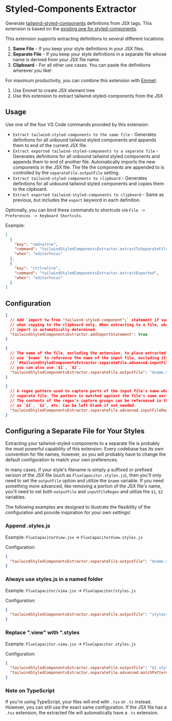 # Styled-Components Extractor

Generate [tailwind-styled-components](https://www.npmjs.com/package/tailwind-styled-components) definitions from JSX tags. 
This extension is based on the [existing one for styled-components](https://marketplace.visualstudio.com/items?itemName=FallenMax.styled-components-extractor).

This extension supports extracting definitions to several different locations:

1. **Same File** - If you keep your style definitions in your JSX files.
2. **Separate File** - If you keep your style definitions in a separate file whose name is derived from your JSX file name.
3. **Clipboard** - For all other use cases. You can paste the definitions wherever you like!

For maximum productivity, you can combine this extension with [Emmet](https://emmet.io/):

1. Use Emmet to create JSX element tree
2. Use this extension to extract tailwind-styled-components from the JSX

## Usage

Use one of the four VS Code commands provided by this extension:

- `Extract tailwind-styled-components to the same file` - Generates definitions for all unbound tailwind styled components and appends them to end of the current JSX file.
- `Extract exported tailwind-styled-components to a separate file` - Generates definitions for all unbound tailwind styled components and appends them to end of another file. Automatically imports the new components in the JSX file. The file the components are appended to is controlled by the `separateFile.outputFile` setting.
- `Extract tailwind-styled-components to clipboard` - Generates definitions for all unbound tailwind styled components and copies them to the clipboard.
- `Extract exported tailwind-styled-components to clipboard` - Same as previous, but includes the `export` keyword in each definition.

Optionally, you can bind these commands to shortcuts via `File -> Preferences -> Keyboard Shortcuts`.

Example:

```json
[
  {
    "key": "cmd+alt+e",
    "command": "tailwindStyledComponentsExtractor.extractToSeparateFile",
    "when": "editorFocus"
  },
  {
    "key": "ctrl+alt+e",
    "command": "tailwindStyledComponentsExtractor.extractExported",
    "when": "editorFocus"
  }
]
```

## Configuration

```json
{
  // Add `import tw from "tailwind-styled-component";` statement if variable `tw` is unbound
  // when copying to the clipboard only. When extracting to a file, whether to add this
  // import is automatically determined.
  "tailwindStyledComponentsExtractor.addImportStatement": true
}
```

```json
{
  // The name of the file, excluding the extension, to place extracted components. You can
  // use `$name` to reference the name of the input file, excluding its extension. If
  // `#tailwindStyledComponentsExtractor.separateFile.advanced.inputFileRegex#` is provided,
  // you can also use `$1`, `$2`.
  "tailwindStyledComponentsExtractor.separateFile.outputFile": "$name.styles"
}
```

```json
{
  // A regex pattern used to capture parts of the input file's name when extracting to a
  // separate file. The pattern is matched against the file's name excluding the extension.
  // The contents of the regex's capture groups can be referenced in the output file name
  // as `$1`, `$2`, etc. Can be left blank if not needed.
  "tailwindStyledComponentsExtractor.separateFile.advanced.inputFileRegex": ""
}
```

## Configuring a Separate File for Your Styles

Extracting your tailwind-styled-components to a separate file is probably the most powerful capability of this extension. Every codebase has its own convention for file names, however, so you will probably have to change the default configuration to match your own preferences.

In many cases, if your style's filename is simply a suffixed or prefixed version of the JSX file (such as `FluxCapacitor.styles.js`), then you'll only need to set the `outputFile` option and utilize the `$name` variable. If you need something more advanced, like removing a portion of the JSX file's name, you'll need to set both `outputFile` and `inputFileRegex` and utilize the `$1`, `$2` variables.

The following examples are designed to illustrate the flexibility of the configuration and provide inspiration for your own settings!

### Append .styles.js

Example: `FluxCapacitorView.jsx` -> `FluxCapacitorView.styles.js`

Configuration:

```json
{
  "tailwindStyledComponentsExtractor.separateFile.outputFile": "$name.styles"
}
```

### Always use styles.js in a named folder

Example: `FluxCapacitor/view.jsx` -> `FluxCapacitor/styles.js`

Configuration:

```json
{
  "tailwindStyledComponentsExtractor.separateFile.outputFile": "styles"
}
```

### Replace ".view" with ".styles

Example: `FluxCapacitor.view.jsx` -> `FluxCapacitor.styles.js`

Configuration:

```json
{
  "tailwindStyledComponentsExtractor.separateFile.outputFile": "$1.styles",
  "tailwindStyledComponentsExtractor.separateFile.advanced.matchPattern": "^(.+)\\.view$"
}
```

### Note on TypeScript

If you're using TypeScript, your files will end with `.tsx` or `.ts` instead. However, you can still use the exact same configuration. If the JSX file has a `.tsx` extension, the extracted file will automatically have a `.ts` extension.
